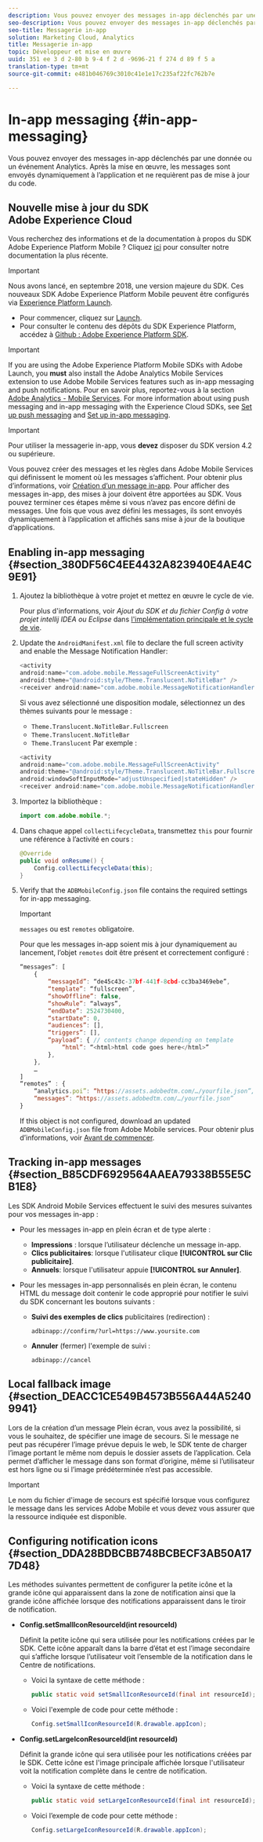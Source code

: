 ```yaml
---
description: Vous pouvez envoyer des messages in-app déclenchés par une donnée ou un événement Analytics. Après la mise en œuvre, les messages sont envoyés dynamiquement à l’application et ne requièrent pas de mise à jour du code.
seo-description: Vous pouvez envoyer des messages in-app déclenchés par une donnée ou un événement Analytics. Après la mise en œuvre, les messages sont envoyés dynamiquement à l’application et ne requièrent pas de mise à jour du code.
seo-title: Messagerie in-app
solution: Marketing Cloud, Analytics
title: Messagerie in-app
topic: Développeur et mise en œuvre
uuid: 351 ee 3 d 2-80 b 9-4 f 2 d -9696-21 f 274 d 89 f 5 a
translation-type: tm+mt
source-git-commit: e481b046769c3010c41e1e17c235af22fc762b7e

---
```



# In-app messaging {#in-app-messaging}

Vous pouvez envoyer des messages in-app déclenchés par une donnée ou un événement Analytics. Après la mise en œuvre, les messages sont envoyés dynamiquement à l’application et ne requièrent pas de mise à jour du code.

## Nouvelle mise à jour du SDK Adobe Experience Cloud

Vous recherchez des informations et de la documentation à propos du SDK Adobe Experience Platform Mobile ? Cliquez [ici](https://aep-sdks.gitbook.io/docs/) pour consulter notre documentation la plus récente.

>[!IMPORTANT]
>
>Nous avons lancé, en septembre 2018, une version majeure du SDK. Ces nouveaux SDK Adobe Experience Platform Mobile peuvent être configurés via [Experience Platform Launch](https://www.adobe.com/experience-platform/launch.html).

* Pour commencer, cliquez sur [Launch](https://launch.adobe.com/).
* Pour consulter le contenu des dépôts du SDK Experience Platform, accédez à [Github : Adobe Experience Platform SDK](https://github.com/Adobe-Marketing-Cloud/acp-sdks).

>[!IMPORTANT]
>
> If you are using the Adobe Experience Platform Mobile SDKs with Adobe Launch, you **must** also install the Adobe Analytics Mobile Services extension to use Adobe Mobile Services features such as in-app messaging and push notifications. Pour en savoir plus, reportez-vous à la section [Adobe Analytics - Mobile Services](https://aep-sdks.gitbook.io/docs/using-mobile-extensions/adobe-analytics-mobile-services). For more information about using push messaging and in-app messaging with the Experience Cloud SDKs, see [Set up push messaging](https://aep-sdks.gitbook.io/docs/using-mobile-extensions/adobe-analytics-mobile-services#set-up-push-messaging) and [Set up in-app messaging](https://aep-sdks.gitbook.io/docs/using-mobile-extensions/adobe-analytics-mobile-services#set-up-in-app-messaging).

>[!IMPORTANT]
>
>Pour utiliser la messagerie in-app, vous **devez** disposer du SDK version 4.2 ou supérieure.

Vous pouvez créer des messages et les règles dans Adobe Mobile Services qui définissent le moment où les messages s’affichent. Pour obtenir plus d’informations, voir [Création d’un message in-app](/help/using/in-app-messaging/t-in-app-message/t-in-app-message.md). Pour afficher des messages in-app, des mises à jour doivent être apportées au SDK. Vous pouvez terminer ces étapes même si vous n’avez pas encore défini de messages. Une fois que vous avez défini les messages, ils sont envoyés dynamiquement à l’application et affichés sans mise à jour de la boutique d’applications.

## Enabling in-app messaging {#section_380DF56C4EE4432A823940E4AE4C9E91}

1. Ajoutez la bibliothèque à votre projet et mettez en œuvre le cycle de vie.

   Pour plus d'informations, voir *Ajout du SDK et du fichier Config à votre projet intellij IDEA ou Eclipse* dans [l'implémentation principale et le cycle de vie](/help/android/getting-started/dev-qs.md).

1. Update the `AndroidManifest.xml` file to declare the full screen activity and enable the Message Notification Handler:

   ```java
   <activity  
   android:name="com.adobe.mobile.MessageFullScreenActivity"  
   android:theme="@android:style/Theme.Translucent.NoTitleBar" /> 
   <receiver android:name="com.adobe.mobile.MessageNotificationHandler" />
   ```

   Si vous avez sélectionné une disposition modale, sélectionnez un des thèmes suivants pour le message :

   * `Theme.Translucent.NoTitleBar.Fullscreen`
   * `Theme.Translucent.NoTitleBar`
   * `Theme.Translucent`
   Par exemple :

   ```java
   <activity 
   android:name="com.adobe.mobile.MessageFullScreenActivity" 
   android:theme="@android:style/Theme.Translucent.NoTitleBar.Fullscreen" 
   android:windowSoftInputMode="adjustUnspecified|stateHidden" /> 
   <receiver android:name="com.adobe.mobile.MessageNotificationHandler" />
   ```

1. Importez la bibliothèque :

   ```java
   import com.adobe.mobile.*;
   ```

1. Dans chaque appel `collectLifecycleData`, transmettez `this` pour fournir une référence à l’activité en cours :

   ```java
   @Override 
   public void onResume() { 
       Config.collectLifecycleData(this); 
   }
   ```

1. Verify that the `ADBMobileConfig.json` file contains the required settings for in-app messaging.

   >[!IMPORTANT]
   >
   >`messages` ou est `remotes` obligatoire.

   Pour que les messages in-app soient mis à jour dynamiquement au lancement, l’objet `remotes` doit être présent et correctement configuré :

   ```js
   “messages”: [ 
       { 
           “messageId”: “de45c43c-37bf-441f-8cbd-cc3ba3469ebe”, 
           “template”: “fullscreen”, 
           “showOffline”: false, 
           “showRule”: “always”, 
           “endDate”: 2524730400, 
           “startDate”: 0, 
           “audiences”: [], 
           “triggers”: [], 
           “payload”: { // contents change depending on template 
               “html”: “<html>html code goes here</html>” 
           }, 
       }, 
       … 
   ] 
   “remotes” : { 
       “analytics.poi”: “https://assets.adobedtm.com/…/yourfile.json”, 
       “messages”: “https://assets.adobedtm.com/…/yourfile.json” 
   }
   ```

   If this object is not configured, download an updated `ADBMobileConfig.json` file from Adobe Mobile services. Pour obtenir plus d’informations, voir [Avant de commencer](/help/android/getting-started/requirements.md).

## Tracking in-app messages {#section_B85CDF6929564AAEA79338B55E5CB1E8}

Les SDK Android Mobile Services effectuent le suivi des mesures suivantes pour vos messages in-app :

* Pour les messages in-app en plein écran et de type alerte :

   * **Impressions** : lorsque l’utilisateur déclenche un message in-app.
   * **Clics publicitaires**: lorsque l'utilisateur clique **[!UICONTROL sur Clic publicitaire]**.
   * **Annuels**: lorsque l'utilisateur appuie **[!UICONTROL sur Annuler]**.

* Pour les messages in-app personnalisés en plein écran, le contenu HTML du message doit contenir le code approprié pour notifier le suivi du SDK concernant les boutons suivants :

   * **Suivi des exemples de clics** publicitaires (redirection) :

      `adbinapp://confirm/?url=https://www.yoursite.com`
   * **Annuler** (fermer) l'exemple de suivi :

      `adbinapp://cancel`

## Local fallback image {#section_DEACC1CE549B4573B556A44A52409941}

Lors de la création d’un message Plein écran, vous avez la possibilité, si vous le souhaitez, de spécifier une image de secours. Si le message ne peut pas récupérer l’image prévue depuis le web, le SDK tente de charger l’image portant le même nom depuis le dossier assets de l’application. Cela permet d’afficher le message dans son format d’origine, même si l’utilisateur est hors ligne ou si l’image prédéterminée n’est pas accessible.

>[!IMPORTANT]
>
>Le nom du fichier d'image de secours est spécifié lorsque vous configurez le message dans les services Adobe Mobile et vous devez vous assurer que la ressource indiquée est disponible.

## Configuring notification icons {#section_DDA28BDBCBB748BCBECF3AB50A177D48}

Les méthodes suivantes permettent de configurer la petite icône et la grande icône qui apparaissent dans la zone de notification ainsi que la grande icône affichée lorsque des notifications apparaissent dans le tiroir de notification.

* **Config.setSmallIconResourceId(int resourceId)**

   Définit la petite icône qui sera utilisée pour les notifications créées par le SDK. Cette icône apparaît dans la barre d’état et est l’image secondaire qui s’affiche lorsque l’utilisateur voit l’ensemble de la notification dans le Centre de notifications.

   * Voici la syntaxe de cette méthode :

      ```java
      public static void setSmallIconResourceId(final int resourceId); 
      ```

   * Voici l'exemple de code pour cette méthode :

      ```java
      Config.setSmallIconResourceId(R.drawable.appIcon);
      ```

* **Config.setLargeIconResourceId(int resourceId)**

   Définit la grande icône qui sera utilisée pour les notifications créées par le SDK. Cette icône est l'image principale affichée lorsque l'utilisateur voit la notification complète dans le centre de notification.

   * Voici la syntaxe de cette méthode :

      ```java
      public static void setLargeIconResourceId(final int resourceId); 
      ```

   * Voici l’exemple de code pour cette méthode :

      ```java
      Config.setLargeIconResourceId(R.drawable.appIcon); 
      ```
